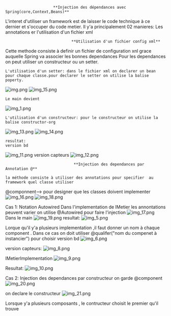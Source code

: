                          **Injection des dépendances avec Spring(core,Context,Beans)**

L'interet d'utiliser un framework est de laisser le code technique  à ce dernier et s'occuper du code metier.
Il y'a principalement 02 manieres: Les annotations er l'utilisation d'un fichier xml

                                 **Utilisation d'un fichier config xml**
Cette methode consiste à definir un fichier de configuration xnl grace auquelle Spring va associer les bonnes dependances
Pour les dependances on peut utiliser un constructeur ou un setter.

    L'utilisation d'un setter: dans le fichier xml on declarer un bean pour chaque classe.pour declarer le setter on utilise la balise 
    poperty.
![img.png](img.png)
![img_15.png](img_15.png)

    Le main devient 
![img_1.png](img_1.png)

    L'utilisation d'un constructeur: pour le constructeur on utilise la balise constructor-org
![img_13.png](img_13.png)
![img_14.png](img_14.png)

    resultat:
    version bd
![img_11.png](img_11.png)
    version capteurs
![img_12.png](img_12.png)







                                  **Injection des dependances par Annotation @**

    la méthode consiste à utiliser des annotations pour specifier  au framework quel classe utiliser
 @componnent--> pour designer que les classes doivent implementer
![img_16.png](img_16.png)
![img_18.png](img_18.png)

Cas 1: Notation Autowired
    Dans l'implementation de IMetier les annontations peuvent varier
    on utilise @Autowired pour  faire l'injection 
![img_17.png](img_17.png)
     Dans le main 
![img_19.png](img_19.png)
resultat:
![img_5.png](img_5.png)



Lorque qu'il y'a plusieurs implementation ,il faut donner un nom à chaque component .
Dans ce cas on doit utiliser @qualifer("nom du compenet à instancier") pour choisir 
version bd
![img_6.png](img_6.png)

version capteurs:
![img_8.png](img_8.png)

IMetierImplementation
![img_9.png](img_9.png)

Resultat:
![img_10.png](img_10.png)


Cas 2: Injection des dependances par constructeur 
on garde @component 
![img_20.png](img_20.png)

on declare le constructeur
![img_21.png](img_21.png)

Lorsque y'a plusieurs composants , le contructeur choisit le premier qu'il trouve





